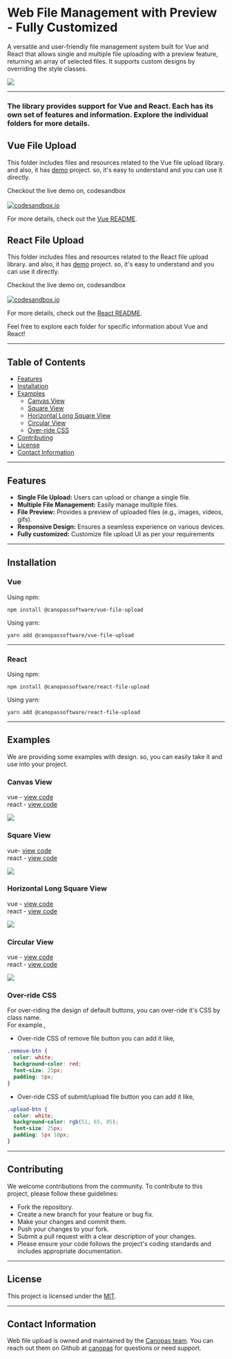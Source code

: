 # Web File Management with Preview - Fully Customized

A versatile and user-friendly file management system built for Vue and React that allows single and multiple file uploading with a preview feature, returning an array of selected files. It supports custom designs by overriding the style classes.

<img src="./gifs/full.gif"/>

---

### The library provides support for Vue and React. Each has its own set of features and information. Explore the individual folders for more details.

## Vue File Upload

This folder includes files and resources related to the Vue file upload library. and also, it has [demo](./vue/examples/demo/) project. so, it's easy to understand and you can use it directly.

Checkout the live demo on, codesandbox <br /><br />
[![codesandbox.io](https://codesandbox.io/favicon.ico)](https://codesandbox.io/p/sandbox/cranky-breeze-r4hht7?file=%2Fsrc%2Fmain.js)

For more details, check out the [Vue README](./vue/README.md).

## React File Upload

This folder includes files and resources related to the React file upload library. and also, it has [demo](./react/examples/demo/) project. so, it's easy to understand and you can use it directly.

Checkout the live demo on, codesandbox <br /><br />
[![codesandbox.io](https://codesandbox.io/favicon.ico)](https://codesandbox.io/p/devbox/eager-mountain-n4zgs6?file=%2Fsrc%2FApp.tsx)

For more details, check out the [React README](./react/README.md).

Feel free to explore each folder for specific information about Vue and React!

---

## Table of Contents

- [Features](#features)
- [Installation](#installation)
- [Examples](#examples)
  - [Canvas View](#canvas-view)
  - [Square View](#square-view)
  - [Horizontal Long Square View](#horizontal-long-square-view)
  - [Circular View](#circular-view)
  - [Over-ride CSS](#over-ride-css)
- [Contributing](#contributing)
- [License](#license)
- [Contact Information](#contact-information)

---

## Features

- **Single File Upload:** Users can upload or change a single file.
- **Multiple File Management:** Easily manage multiple files.
- **File Preview:** Provides a preview of uploaded files (e.g., images, videos, gifs).
- **Responsive Design:** Ensures a seamless experience on various devices.
- **Fully customized:** Customize file upload UI as per your requirements

---

## Installation

### Vue

Using npm:

```
npm install @canopassoftware/vue-file-upload
```

Using yarn:

```
yarn add @canopassoftware/vue-file-upload
```

---

### React

Using npm:

```
npm install @canopassoftware/react-file-upload
```

Using yarn:

```
yarn add @canopassoftware/react-file-upload
```

---

## Examples

We are providing some examples with design. so, you can easily take it and use into your project.

### Canvas View

vue - [view code](./vue/examples/CanvasView.vue) <br>
react - [view code](./react/examples/CanvasView.tsx)

<img src="./gifs/canvas-view.gif"/>

### Square View

vue- [view code](./vue/examples/SquareView.vue) <br>
react - [view code](./react/examples/SquareView.tsx)

<img src="./gifs/square-view.gif"/>

### Horizontal Long Square View

vue - [view code](./vue/examples/LongSquareView.vue) <br>
react - [view code](./react/examples/LongSquareView.tsx)

<img src="./gifs/long-square-view.gif"/>

### Circular View

vue - [view code](./vue/examples/RoundView.vue) <br>
react - [view code](./react/examples/RoundView.tsx)

<img src="./gifs/round-view.gif"/>

### Over-ride CSS

For over-riding the design of default buttons, you can over-ride it's CSS by class name. <br>
For example., <br>

- Over-ride CSS of remove file button you can add it like,

```css
.remove-btn {
  color: white;
  background-color: red;
  font-size: 25px;
  padding: 5px;
}
```

- Over-ride CSS of submit/upload file button you can add it like,

```css
.upload-btn {
  color: white;
  background-color: rgb(51, 65, 85);
  font-size: 25px;
  padding: 5px 10px;
}
```

---

## Contributing

We welcome contributions from the community. To contribute to this project, please follow these guidelines:

- Fork the repository.
- Create a new branch for your feature or bug fix.
- Make your changes and commit them.
- Push your changes to your fork.
- Submit a pull request with a clear description of your changes.
- Please ensure your code follows the project's coding standards and includes appropriate documentation.

---

## License

This project is licensed under the [MIT](https://github.com/canopas/web-file-upload/blob/main/LICENSE).

---

## Contact Information

Web file upload is owned and maintained by the [Canopas team](https://canopas.com/). You can reach out them on Github at [canopas](https://github.com/canopas) for questions or need support.
